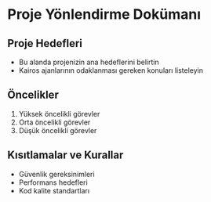 # Proje Yönlendirme Dokümanı

## Proje Hedefleri
- Bu alanda projenizin ana hedeflerini belirtin
- Kairos ajanlarının odaklanması gereken konuları listeleyin

## Öncelikler
1. Yüksek öncelikli görevler
2. Orta öncelikli görevler  
3. Düşük öncelikli görevler

## Kısıtlamalar ve Kurallar
- Güvenlik gereksinimleri
- Performans hedefleri
- Kod kalite standartları
